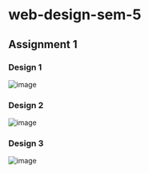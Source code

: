 # web-design-sem-5

## Assignment 1
### Design 1
![image](https://user-images.githubusercontent.com/36982217/203624736-5f219d56-0a07-4ae5-a6ee-27b4820ece04.png)

### Design 2
![image](https://user-images.githubusercontent.com/36982217/203624840-4ad1eb1c-d6c2-44ed-b80c-2f39fe8769c8.png)

### Design 3
![image](https://user-images.githubusercontent.com/36982217/203624650-be655d5b-f202-44e5-a6e6-9d61b6f19ced.png)
